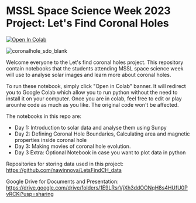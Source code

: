 # MSSL Space Science Week 2023 Project: Let's Find Coronal Holes
[![Open In Colab](https://colab.research.google.com/assets/colab-badge.svg)](https://colab.research.google.com/github/nawinnova/WEW2022Proj_LetsfindCH)

![coronalhole_sdo_blank](https://user-images.githubusercontent.com/40351889/176911257-04f4f9c0-c8d2-4642-8757-b587f6410b10.jpg)

Welcome everyone to the Let's find coronal holes project. This repository contain notebooks that the students attending MSSL space science week will use to analyse solar images and learn more about coronal holes.  

To run these notebook, simply click "Open in Colab" banner. It will redirect you to Google Colab which allow you to run python without the need to install it on your computer. Once you are in colab, feel free to edit or play arounhe code as much as you like. The original code won't be affected.

The notebooks in this repo are:
- Day 1: Introduction to solar data and analyse them using Sunpy
- Day 2: Defining Coronal Hole Boundaries, Calculating area and magnetic properties inside coronal hole
- Day 3: Making movies of coronal hole evolution.
- Day 3 Extra: Optional Notebook in case you want to plot data in python

Repositories for storing data used in this project: https://github.com/nawinnova/LetsFindCH_data

Google Drive for Documents and Presentation: https://drive.google.com/drive/folders/1E9LRsrVjXh3ddOONqH8s4HUfU0PvRCKj?usp=sharing
